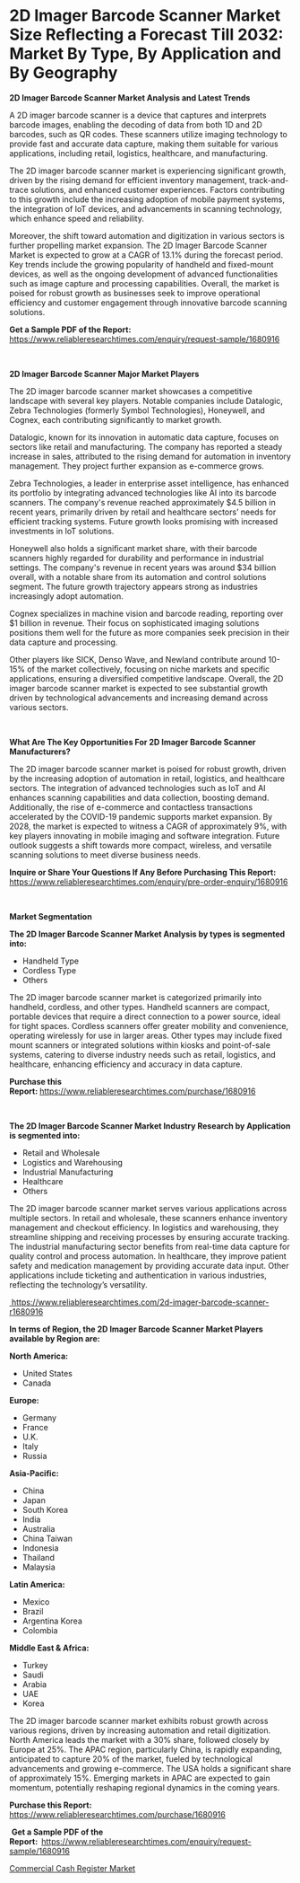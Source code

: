<p><h1>2D Imager Barcode Scanner Market Size Reflecting a Forecast Till 2032: Market By Type, By Application and By Geography</h1></p><p><strong>2D Imager Barcode Scanner Market Analysis and Latest Trends</strong></p>
<p><p>A 2D imager barcode scanner is a device that captures and interprets barcode images, enabling the decoding of data from both 1D and 2D barcodes, such as QR codes. These scanners utilize imaging technology to provide fast and accurate data capture, making them suitable for various applications, including retail, logistics, healthcare, and manufacturing.</p><p>The 2D imager barcode scanner market is experiencing significant growth, driven by the rising demand for efficient inventory management, track-and-trace solutions, and enhanced customer experiences. Factors contributing to this growth include the increasing adoption of mobile payment systems, the integration of IoT devices, and advancements in scanning technology, which enhance speed and reliability. </p><p>Moreover, the shift toward automation and digitization in various sectors is further propelling market expansion. The 2D Imager Barcode Scanner Market is expected to grow at a CAGR of 13.1% during the forecast period. Key trends include the growing popularity of handheld and fixed-mount devices, as well as the ongoing development of advanced functionalities such as image capture and processing capabilities. Overall, the market is poised for robust growth as businesses seek to improve operational efficiency and customer engagement through innovative barcode scanning solutions.</p></p>
<p><strong>Get a Sample PDF of the Report:&nbsp;</strong> <a href="https://www.reliableresearchtimes.com/enquiry/request-sample/1680916?utm_campaign=3207&utm_medium=2&utm_source=Github&utm_content=ia&utm_term=10042025&utm_id=2d-imager-barcode-scanner">https://www.reliableresearchtimes.com/enquiry/request-sample/1680916</a></p>
<p>&nbsp;</p>
<p><strong>2D Imager Barcode Scanner Major Market Players</strong></p>
<p><p>The 2D imager barcode scanner market showcases a competitive landscape with several key players. Notable companies include Datalogic, Zebra Technologies (formerly Symbol Technologies), Honeywell, and Cognex, each contributing significantly to market growth.</p><p>Datalogic, known for its innovation in automatic data capture, focuses on sectors like retail and manufacturing. The company has reported a steady increase in sales, attributed to the rising demand for automation in inventory management. They project further expansion as e-commerce grows.</p><p>Zebra Technologies, a leader in enterprise asset intelligence, has enhanced its portfolio by integrating advanced technologies like AI into its barcode scanners. The company's revenue reached approximately $4.5 billion in recent years, primarily driven by retail and healthcare sectors’ needs for efficient tracking systems. Future growth looks promising with increased investments in IoT solutions.</p><p>Honeywell also holds a significant market share, with their barcode scanners highly regarded for durability and performance in industrial settings. The company's revenue in recent years was around $34 billion overall, with a notable share from its automation and control solutions segment. The future growth trajectory appears strong as industries increasingly adopt automation.</p><p>Cognex specializes in machine vision and barcode reading, reporting over $1 billion in revenue. Their focus on sophisticated imaging solutions positions them well for the future as more companies seek precision in their data capture and processing.</p><p>Other players like SICK, Denso Wave, and Newland contribute around 10-15% of the market collectively, focusing on niche markets and specific applications, ensuring a diversified competitive landscape. Overall, the 2D imager barcode scanner market is expected to see substantial growth driven by technological advancements and increasing demand across various sectors.</p></p>
<p>&nbsp;</p>
<p><strong>What Are The Key Opportunities For 2D Imager Barcode Scanner Manufacturers?</strong></p>
<p><p>The 2D imager barcode scanner market is poised for robust growth, driven by the increasing adoption of automation in retail, logistics, and healthcare sectors. The integration of advanced technologies such as IoT and AI enhances scanning capabilities and data collection, boosting demand. Additionally, the rise of e-commerce and contactless transactions accelerated by the COVID-19 pandemic supports market expansion. By 2028, the market is expected to witness a CAGR of approximately 9%, with key players innovating in mobile imaging and software integration. Future outlook suggests a shift towards more compact, wireless, and versatile scanning solutions to meet diverse business needs.</p></p>
<p><strong>Inquire or Share Your Questions If Any Before Purchasing This Report:</strong> <a href="https://www.reliableresearchtimes.com/enquiry/pre-order-enquiry/1680916?utm_campaign=3207&utm_medium=2&utm_source=Github&utm_content=ia&utm_term=10042025&utm_id=2d-imager-barcode-scanner">https://www.reliableresearchtimes.com/enquiry/pre-order-enquiry/1680916</a></p>
<p>&nbsp;</p>
<p><strong>Market Segmentation</strong></p>
<p><strong>The 2D Imager Barcode Scanner Market Analysis by types is segmented into:</strong></p>
<p><ul><li>Handheld Type</li><li>Cordless Type</li><li>Others</li></ul></p>
<p><p>The 2D imager barcode scanner market is categorized primarily into handheld, cordless, and other types. Handheld scanners are compact, portable devices that require a direct connection to a power source, ideal for tight spaces. Cordless scanners offer greater mobility and convenience, operating wirelessly for use in larger areas. Other types may include fixed mount scanners or integrated solutions within kiosks and point-of-sale systems, catering to diverse industry needs such as retail, logistics, and healthcare, enhancing efficiency and accuracy in data capture.</p></p>
<p><strong>Purchase this Report:&nbsp;</strong><a href="https://www.reliableresearchtimes.com/purchase/1680916?utm_campaign=3207&utm_medium=2&utm_source=Github&utm_content=ia&utm_term=10042025&utm_id=2d-imager-barcode-scanner">https://www.reliableresearchtimes.com/purchase/1680916</a></p>
<p>&nbsp;</p>
<p><strong>The 2D Imager Barcode Scanner Market Industry Research by Application is segmented into:</strong></p>
<p><ul><li>Retail and Wholesale</li><li>Logistics and Warehousing</li><li>Industrial Manufacturing</li><li>Healthcare</li><li>Others</li></ul></p>
<p><p>The 2D imager barcode scanner market serves various applications across multiple sectors. In retail and wholesale, these scanners enhance inventory management and checkout efficiency. In logistics and warehousing, they streamline shipping and receiving processes by ensuring accurate tracking. The industrial manufacturing sector benefits from real-time data capture for quality control and process automation. In healthcare, they improve patient safety and medication management by providing accurate data input. Other applications include ticketing and authentication in various industries, reflecting the technology’s versatility.</p></p>
<p><a href="https://www.reliableresearchtimes.com/2d-imager-barcode-scanner-r1680916?utm_campaign=3207&utm_medium=2&utm_source=Github&utm_content=ia&utm_term=10042025&utm_id=2d-imager-barcode-scanner">&nbsp;https://www.reliableresearchtimes.com/2d-imager-barcode-scanner-r1680916</a></p>
<p><strong>In terms of Region, the 2D Imager Barcode Scanner Market Players available by Region are:</strong></p>
<p>
    <p> <strong> North America: </strong>
        <ul>
            <li>United States</li>
            <li>Canada</li>
        </ul>
        </p> 
    <p> <strong> Europe: </strong>
        <ul>
            <li>Germany</li>
            <li>France</li>
            <li>U.K.</li>
            <li>Italy</li>
            <li>Russia</li>
        </ul>
        </p> 
    <p> <strong> Asia-Pacific: </strong>
        <ul>
            <li>China</li>
            <li>Japan</li>
            <li>South Korea</li>
            <li>India</li>
            <li>Australia</li>
            <li>China Taiwan</li>
            <li>Indonesia</li>
            <li>Thailand</li>
            <li>Malaysia</li>
        </ul>
        </p> 
    <p> <strong> Latin America: </strong>
        <ul>
            <li>Mexico</li>
            <li>Brazil</li>
            <li>Argentina Korea</li>
            <li>Colombia</li>
        </ul>
        </p> 
    <p> <strong> Middle East & Africa: </strong>
        <ul>
            <li>Turkey</li>
            <li>Saudi</li>
            <li>Arabia</li>
            <li>UAE</li>
            <li>Korea</li>
        </ul>
    </p>
    </p>
<p><p>The 2D imager barcode scanner market exhibits robust growth across various regions, driven by increasing automation and retail digitization. North America leads the market with a 30% share, followed closely by Europe at 25%. The APAC region, particularly China, is rapidly expanding, anticipated to capture 20% of the market, fueled by technological advancements and growing e-commerce. The USA holds a significant share of approximately 15%. Emerging markets in APAC are expected to gain momentum, potentially reshaping regional dynamics in the coming years.</p></p>
<p><strong>Purchase this Report: </strong><a href="https://www.reliableresearchtimes.com/purchase/1680916?utm_campaign=3207&utm_medium=2&utm_source=Github&utm_content=ia&utm_term=10042025&utm_id=2d-imager-barcode-scanner">https://www.reliableresearchtimes.com/purchase/1680916</a></p>
<p>&nbsp;<strong>Get a Sample PDF of the Report:&nbsp;&nbsp;</strong><a href="https://www.reliableresearchtimes.com/enquiry/request-sample/1680916?utm_campaign=3207&utm_medium=2&utm_source=Github&utm_content=ia&utm_term=10042025&utm_id=2d-imager-barcode-scanner">https://www.reliableresearchtimes.com/enquiry/request-sample/1680916</a></p>
<p><strong></strong></p>
<p><p><a href="https://github.com/abbislposival/Market-Research-Report-List-2/blob/main/commercial-cash-register-market.md?utm_campaign=3207&utm_medium=2&utm_source=Github&utm_content=ia&utm_term=10042025&utm_id=2d-imager-barcode-scanner">Commercial Cash Register Market</a></p></p>